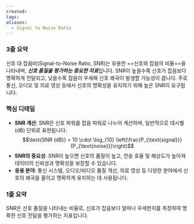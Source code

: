 ```yaml
---
created: 
tags: 
aliases:
  - Signal to Noise Ratio
---
```

### 3줄 요약
신호 대 잡음비(Signal-to-Noise Ratio, SNR)는 유용한 ==신호와 잡음의 비율==을 나타내며, *****신호 품질을 평가하는 중요한 지표*****입니다. SNR이 높을수록 신호가 잡음보다 명확하게 전달되고, 낮을수록 잡음이 우세해 신호 왜곡이 발생할 가능성이 큽니다. 주로 통신, 오디오 및 의료 영상 등에서 신호의 명확성을 유지하기 위해 높은 SNR이 요구됩니다.

### 핵심 디테일
- **SNR 계산**: SNR은 신호 파워를 잡음 파워로 나누어 계산하며, 일반적으로 데시벨(dB) 단위로 표현됩니다: $$\text{SNR (dB)} = 10 \cdot \log_{10} \left(\frac{P_{\text{signal}}}{P_{\text{noise}}}\right)$$
- **SNR의 중요성**: SNR이 높으면 신호의 품질이 높고, 전송 효율 및 해상도가 높아져 데이터의 신뢰성과 명확성을 보장할 수 있습니다.
- **응용 분야**: 통신 시스템, 오디오/비디오 품질 개선, 의료 영상 등 다양한 분야에서 신호의 왜곡을 줄이고 명확하게 유지하는 데 사용됩니다.

### 1줄 요약
SNR은 신호 품질을 나타내는 비율로, 신호가 잡음보다 얼마나 우세한지를 측정하여 명확한 신호 전달을 평가하는 지표입니다.